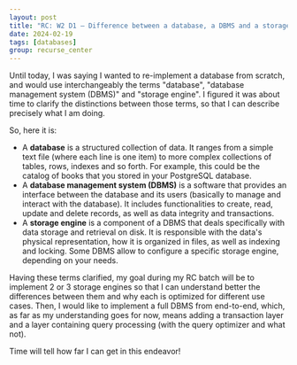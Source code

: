 ```yaml
---
layout: post
title: "RC: W2 D1 — Difference between a database, a DBMS and a storage engine"
date: 2024-02-19
tags: [databases]
group: recurse_center
---
```


Until today, I was saying I wanted to re-implement a database from scratch, and would use interchangeably the terms
"database", "database management system (DBMS)" and "storage engine".
I figured it was about time to clarify the distinctions between those terms, so that I can describe precisely what I am
doing.

So, here it is:

- A **database** is a structured collection of data. It ranges from a simple text file (where each line is one item) to
  more complex collections of tables, rows, indexes and so forth. For example, this could be the catalog of books that
  you stored in your PostgreSQL database.
- A **database management system (DBMS)** is a software that provides an interface between the database and its users
  (basically to manage and interact with the database).
  It includes functionalities to create, read, update and delete records, as well as data integrity and transactions.
- A **storage engine** is a component of a DBMS that deals specifically with data storage and retrieval on disk. It
  is responsible with the data's physical representation, how it is organized in files, as well as indexing and locking.
  Some DBMS allow to configure a specific storage engine, depending on your needs.

Having these terms clarified, my goal during my RC batch will be to implement 2 or 3 storage engines so that I can
understand better the differences between them and why each is optimized for different use cases.
Then, I would like to implement a full DBMS from end-to-end, which, as far as my understanding goes for now, means
adding a transaction layer and a layer containing query processing (with the query optimizer and what not).

Time will tell how far I can get in this endeavor!


